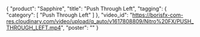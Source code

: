{
   "product": "Sapphire",
   "title": "Push Through Left",
   "tagging": {
   "category": [
      "Push Through Left"
    ]
   },
   "video_id": "https://borisfx-com-res.cloudinary.com/video/upload/q_auto/v1617808809/Nitro%20FX/PUSH_THROUGH_LEFT.mp4",
   "poster": ""
}
